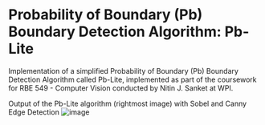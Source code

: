# Probability of Boundary (Pb) Boundary Detection Algorithm: Pb-Lite

Implementation of a simplified Probability of Boundary (Pb) Boundary Detection Algorithm called Pb-Lite, implemented as part of the coursework for RBE 549 - Computer Vision conducted by Nitin J. Sanket at WPI.

Output of the Pb-Lite algorithm (rightmost image) with Sobel and Canny Edge Detection
![image](https://github.com/user-attachments/assets/8d7302d1-1ef9-45a6-b7ba-efb1dfc6e465)

